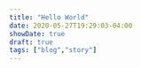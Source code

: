 ```yaml
---
title: "Hello World"
date: 2020-05-27T19:29:03-04:00
showDate: true
draft: true
tags: ["blog","story"]
---
```


